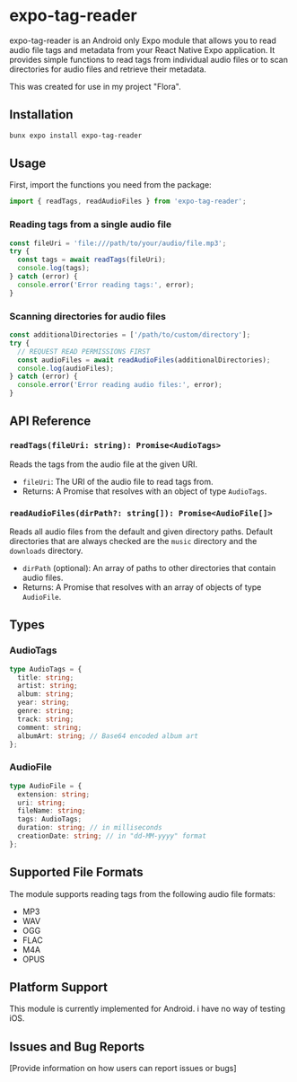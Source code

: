 # expo-tag-reader

expo-tag-reader is an Android only Expo module that allows you to read audio file tags and metadata from your React Native Expo application. It provides simple functions to read tags from individual audio files or to scan directories for audio files and retrieve their metadata.

This was created for use in my project "Flora".

## Installation

```bash
bunx expo install expo-tag-reader
```

## Usage

First, import the functions you need from the package:

```javascript
import { readTags, readAudioFiles } from 'expo-tag-reader';
```

### Reading tags from a single audio file

```javascript
const fileUri = 'file:///path/to/your/audio/file.mp3';
try {
  const tags = await readTags(fileUri);
  console.log(tags);
} catch (error) {
  console.error('Error reading tags:', error);
}
```

### Scanning directories for audio files

```javascript
const additionalDirectories = ['/path/to/custom/directory'];
try {
  // REQUEST READ PERMISSIONS FIRST
  const audioFiles = await readAudioFiles(additionalDirectories);
  console.log(audioFiles);
} catch (error) {
  console.error('Error reading audio files:', error);
}
```

## API Reference

### `readTags(fileUri: string): Promise<AudioTags>`

Reads the tags from the audio file at the given URI.

- `fileUri`: The URI of the audio file to read tags from.
- Returns: A Promise that resolves with an object of type `AudioTags`.

### `readAudioFiles(dirPath?: string[]): Promise<AudioFile[]>`

Reads all audio files from the default and given directory paths. Default directories that are always checked are the `music` directory and the `downloads` directory.

- `dirPath` (optional): An array of paths to other directories that contain audio files.
- Returns: A Promise that resolves with an array of objects of type `AudioFile`.

## Types

### AudioTags

```typescript
type AudioTags = {
  title: string;
  artist: string;
  album: string;
  year: string;
  genre: string;
  track: string;
  comment: string;
  albumArt: string; // Base64 encoded album art
};
```

### AudioFile

```typescript
type AudioFile = {
  extension: string;
  uri: string;
  fileName: string;
  tags: AudioTags;
  duration: string; // in milliseconds
  creationDate: string; // in "dd-MM-yyyy" format
};
```

## Supported File Formats

The module supports reading tags from the following audio file formats:

- MP3
- WAV
- OGG
- FLAC
- M4A
- OPUS

## Platform Support

This module is currently implemented for Android. i have no way of testing iOS.

## Issues and Bug Reports

[Provide information on how users can report issues or bugs]
